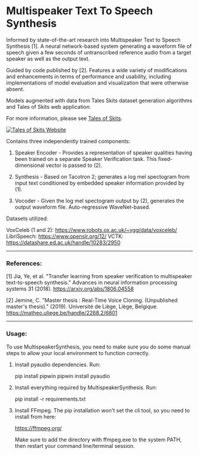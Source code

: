 # Multispeaker Text To Speech Synthesis

Informed by state-of-the-art research into Multispeaker Text to Speech Synthesis [1]. A neural network-based system generating a waveform file of speech given a few seconds of untranscribed reference audio from a target speaker as well as the output text. 

Guided by code published by [2]. Features a wide variety of modifications and enhancements in terms of performance and usability, including implementations of model evaluation and visualization that were otherwise absent.

Models augmented with data from Tales Skits dataset generation algorithms and Tales of Skits web application. 

For more information, please see [Tales of Skits](http://talesofskits.com/).

[![Tales of Skits Website](https://i.imgur.com/9HlmT9X.png "Tales of Skits Website")](http://talesofskits.com/)

Contains three independently trained components:

1. Speaker Encoder - Provides a representation of speaker qualities having been trained on a separate Speaker Verification task. This fixed-dimensional vector is passed to (2).

2. Synthesis - Based on Tacotron 2; generates a log mel spectogram from input text conditioned by embedded speaker information provided by (1).

3. Vocoder - Given the log mel spectogram output by (2), generates the output waveform file. Auto-regressive WaveNet-based. 

Datasets utilized:

VoxCeleb (1 and 2): https://www.robots.ox.ac.uk/~vgg/data/voxceleb/ 
LibriSpeech: https://www.openslr.org/12/
VCTK: https://datashare.ed.ac.uk/handle/10283/2950

---

### References:

[1] Jia, Ye, et al. "Transfer learning from speaker verification to multispeaker text-to-speech synthesis." Advances in neural information processing systems 31 (2018). https://arxiv.org/abs/1806.04558 

[2] Jemine, C. "Master thesis : Real-Time Voice Cloning. (Unpublished master's thesis)." (2019). Université de Liège, Liège, Belgique. https://matheo.uliege.be/handle/2268.2/6801

---

### Usage:

To use MultispeakerSynthesis, you need to make sure you do some manual steps to allow your local environment to function correctly.

1. Install pyaudio dependencies. Run:

   pip install pipwin
   pipwin install pyaudio

2. Install everything required by MultispeakerSynthesis. Run:

   pip install -r requirements.txt 

3. Install FFmpeg. The pip installation won't set the cli tool, so you
   need to install from here:

   https://ffmpeg.org/

   Make sure to add the directory with ffmpeg.exe to the system PATH,
   then restart your command line/terminal session.